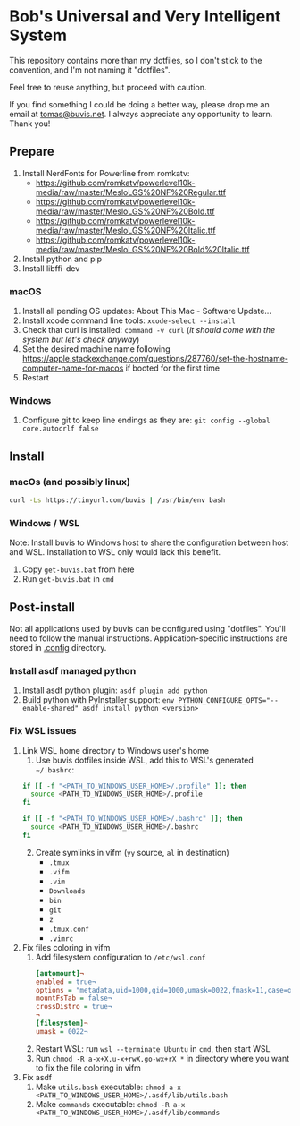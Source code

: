 # Bob's Universal and Very Intelligent System

This repository contains more than my dotfiles, so I don't stick to the convention, and I'm not naming it "dotfiles".

Feel free to reuse anything, but proceed with caution.

If you find something I could be doing a better way, please drop me an email at tomas@buvis.net.
I always appreciate any opportunity to learn. Thank you!

## Prepare

1. Install NerdFonts for Powerline from romkatv:
   - https://github.com/romkatv/powerlevel10k-media/raw/master/MesloLGS%20NF%20Regular.ttf
   - https://github.com/romkatv/powerlevel10k-media/raw/master/MesloLGS%20NF%20Bold.ttf
   - https://github.com/romkatv/powerlevel10k-media/raw/master/MesloLGS%20NF%20Italic.ttf
   - https://github.com/romkatv/powerlevel10k-media/raw/master/MesloLGS%20NF%20Bold%20Italic.ttf
2. Install python and pip
3. Install libffi-dev

### macOS

1. Install all pending OS updates: About This Mac - Software Update...
2. Install xcode command line tools: `xcode-select --install`
3. Check that curl is installed: `command -v curl` (*it should come with the system but let's check anyway*)
4. Set the desired machine name following https://apple.stackexchange.com/questions/287760/set-the-hostname-computer-name-for-macos if booted for the first time
5. Restart

### Windows

1. Configure git to keep line endings as they are: `git config --global core.autocrlf false`

## Install

### macOs (and possibly linux)
``` bash
curl -Ls https://tinyurl.com/buvis | /usr/bin/env bash
```

### Windows / WSL

Note: Install buvis to Windows host to share the configuration between host and WSL. Installation to WSL only would lack this benefit.

1. Copy `get-buvis.bat` from here
2. Run `get-buvis.bat` in `cmd`

## Post-install

Not all applications used by buvis can be configured using "dotfiles". You'll need to follow the manual instructions. Application-specific instructions are stored in [.config](./.config) directory.

### Install asdf managed python

1. Install asdf python plugin: `asdf plugin add python`
2. Build python with PyInstaller support: `env PYTHON_CONFIGURE_OPTS="--enable-shared" asdf install python <version>`

### Fix WSL issues
 
1. Link WSL home directory to Windows user's home
   1. Use buvis dotfiles inside WSL, add this to WSL's generated `~/.bashrc`:
   ```bash
   if [[ -f "<PATH_TO_WINDOWS_USER_HOME>/.profile" ]]; then
     source <PATH_TO_WINDOWS_USER_HOME>/.profile
   fi

   if [[ -f "<PATH_TO_WINDOWS_USER_HOME>/.bashrc" ]]; then
     source <PATH_TO_WINDOWS_USER_HOME>/.bashrc
   fi
   ```
   2. Create symlinks in vifm (`yy` source, `al` in destination)
      - `.tmux`
      - `.vifm`
      - `.vim`
      - `Downloads`
      - `bin`
      - `git`
      - `z`
      - `.tmux.conf`
      - `.vimrc`
2. Fix files coloring in vifm
   1. Add filesystem configuration to `/etc/wsl.conf`
      ``` ini
      [automount]¬
      enabled = true¬
      options = "metadata,uid=1000,gid=1000,umask=0022,fmask=11,case=off"¬
      mountFsTab = false¬
      crossDistro = true¬
      ¬
      [filesystem]¬
      umask = 0022¬
      ```
   2. Restart WSL: run `wsl --terminate Ubuntu` in `cmd`, then start WSL
   3. Run `chmod -R a-x+X,u-x+rwX,go-wx+rX *` in directory where you want to fix the file coloring in vifm
3. Fix asdf
   1. Make `utils.bash` executable: `chmod a-x <PATH_TO_WINDOWS_USER_HOME>/.asdf/lib/utils.bash`
   2. Make `commands` executable: `chmod -R a-x <PATH_TO_WINDOWS_USER_HOME>/.asdf/lib/commands`
